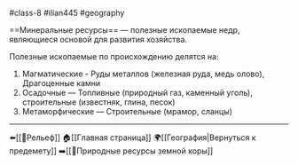 #class-8 #ilian445 #geography 

==Минеральные ресурсы== — полезные ископаемые недр, являющиеся основой для развития хозяйства.

Полезные ископаемые по происхождению делятся на:
1. Магматические - Руды металлов (железная руда, медь  олово), Драгоценные камни
2. Осадочные — Топливные (природный газ, каменный уголь), строительные (известняк, глина, песок)
3. Метаморфические — Строительные (мрамор, сланцы)
---
⬅️[[📒Рельеф]]
🏠[[Главная страница]]
🌍[[География|Вернуться к предемету]]
➡️[[📒Природные ресурсы земной коры]]